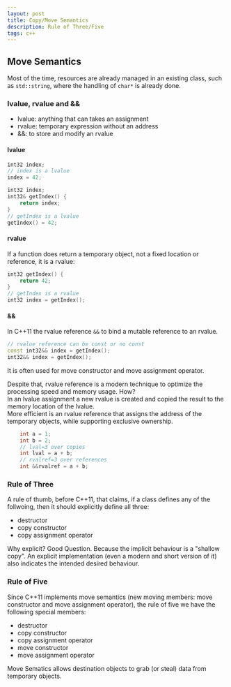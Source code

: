```yaml
---
layout: post
title: Copy/Move Semantics
description: Rule of Three/Five 
tags: c++
---
```




## Move Semantics

Most of the time, resources are already managed in an existing class, such as `std::string`, where the handling of `char*` is already done. 


### lvalue, rvalue and &&

- lvalue: anything that can takes an assignment 
- rvalue: temporary expression without an address 
- &&: to store and modify an rvalue


#### lvalue

```c++ 
int32 index;
// index is a lvalue
index = 42;
```

```c++ 
int32 index;
int32& getIndex() {
    return index;
}
// getIndex is a lvalue
getIndex() = 42;
```

#### rvalue

If a function does return a temporary object, not a fixed location or reference, it is a rvalue:

```c++ 
int32 getIndex() {
    return 42;
}
// getIndex is a rvalue
int32 index = getIndex();
```

#### &&

In C++11 the rvalue reference `&&` to bind a mutable reference to an rvalue.  

```c++ 
// rvalue reference can be const or no const
const int32&& index = getIndex();
int32&& index = getIndex();
```

It is often used for move constructor and move assignment operator.

Despite that, rvalue reference is a modern technique to optimize the processing speed and memory usage.
How?   
In an lvalue assignment a new rvalue is created and copied the result to the memory location of the lvalue.  
More efficient is an rvalue reference that assigns the address of the temporary objects, while supporting exclusive ownership.

```c++
    int a = 1; 
    int b = 2; 
    // lval=3 over copies
    int lval = a + b; 
    // rvalref=3 over references
    int &&rvalref = a + b; 
``` 


### Rule of Three

A rule of thumb, before C++11, that claims, if a class defines any of the follwoing, then it should explicitly define all three:

-  destructor
-  copy constructor
-  copy assignment operator

Why explicit? Good Question. 
Because the implicit behaviour is a "shallow copy". 
An explicit implementation (even a modern and short version of it) also indicates the intended desired behaviour.    


### Rule of Five

Since C++11 implements move semantics (new moving members: move constructor and move assignment operator), the rule of five we have the following special members:

-  destructor
-  copy constructor
-  copy assignment operator
-  move constructor
-  move assignment operator

Move Sematics allows destination objects to grab (or steal) data from temporary objects. 
